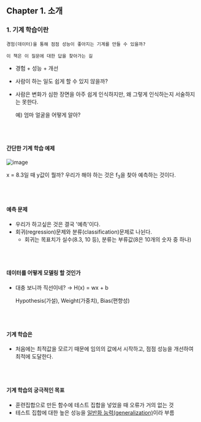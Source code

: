 ## Chapter 1. 소개

### 1. 기계 학습이란

```
경험(데이터)을 통해 점점 성능이 좋아지는 기계를 만들 수 있을까?

이 책은 이 질문에 대한 답을 찾아가는 길
```

- 경험 + 성능 + 개선

- 사람이 하는 일도 쉽게 할 수 있지 않을까?

- 사람은 변화가 심한 장면을 아주 쉽게 인식하지만, 왜 그렇게 인식하는지 서술하지는 못한다.

  예) 엄마 얼굴을 어떻게 알아?

<br> <br>

#### 간단한 기계 학습 예제

![image](https://user-images.githubusercontent.com/64337152/110457397-f03cb380-810d-11eb-9d9a-624bbaec3e86.png)

x = 8.3일 때 y값이 뭘까? 우리가 해야 하는 것은 f<sub>3</sub>을 찾아 예측하는 것이다.

<br> <br>

#### 예측 문제

- 우리가 하고싶은 것은 결국 '예측'이다.
- 회귀(regression)문제와 분류(classification)문제로 나뉜다.
  - 회귀는 목표치가 실수(8.3, 10 등), 분류는 부류값(8은 10개의 숫자 중 하나)

<br> <br>

#### 데이터를 어떻게 모델링 할 것인가

- 대충 보니까 직선이네? → H(x) = wx + b

  Hypothesis(가설), Weight(가중치), Bias(편향성)

<br> <br>

#### 기계 학습은

- 처음에는 최적값을 모르기 때문에 임의의 값에서 시작하고, 점점 성능을 개선하여 최적에 도달한다.

<br> <br>

#### 기계 학습의 궁극적인 목표

- 훈련집합으로 만든 함수에 테스트 집합을 넣었을 때 오류가 거의 없는 것
- 테스트 집합에 대한 높은 성능을 <u>일반화 능력(generalization)</u>이라 부름
